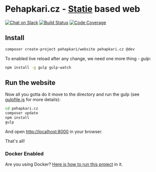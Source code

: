 # Pehapkari.cz - [Statie](https://github.com/Symplify/Statie) based web

[![Chat on Slack](https://img.shields.io/badge/Slack-960+-green.svg?style=flat-square)](https://pehapkari.cz/#slack)
[![Build Status](https://img.shields.io/travis/pehapkari/pehapkari.cz/master.svg?style=flat-square)](https://travis-ci.org/pehapkari/pehapkari.cz)
[![Code Coverage](https://img.shields.io/scrutinizer/coverage/g/pehapkari/pehapkari.cz.svg?style=flat-square)](https://scrutinizer-ci.com/g/pehapkari/pehapkari.cz)


## Install

```sh
composer create-project pehapkari/website pehapkari.cz @dev
```

To enabled live reload after any change, we need one more thing - *gulp*:

```bash
npm install -g gulp gulp-watch
```

## Run the website

Now all you gotta do it move to the directory and run the gulp (see [gulpfile.js](/gulpfile.js) for more details):

```sh
cd pehapkari.cz
composer update
npm install
gulp
```

And open [http://localhost:8000](http://localhost:8000) in your browser.

That's all!


### Docker Enabled

Are you using Docker? [Here is how to run this project](docs/docker.md) in it.
